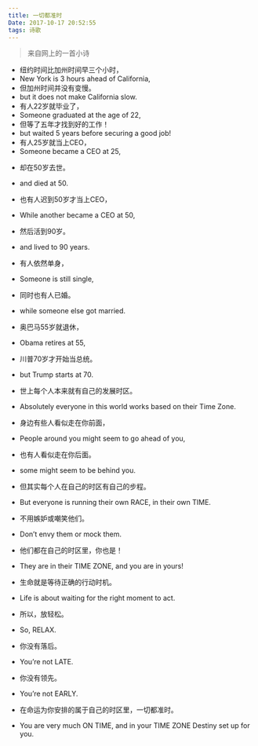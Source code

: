 ```yaml
---
title: 一切都准时
Date: 2017-10-17 20:52:55
tags: 诗歌
---
```


>来自网上的一首小诗

- 纽约时间比加州时间早三个小时，
- New York is 3 hours ahead of California,
- 但加州时间并没有变慢。
- but it does not make California slow.
- 有人22岁就毕业了，
- Someone graduated at the age of 22,
- 但等了五年才找到好的工作！
- but waited 5 years before securing a good job!
- 有人25岁就当上CEO，
- Someone became a CEO at 25,
<!-- more -->
- 却在50岁去世。
- and died at 50.
- 也有人迟到50岁才当上CEO，
- While another became a CEO at 50,
- 然后活到90岁。
- and lived to 90 years.
- 有人依然单身，
- Someone is still single,
- 同时也有人已婚。
- while someone else got married.
- 奥巴马55岁就退休，
- Obama retires at 55,
- 川普70岁才开始当总统。
- but Trump starts at 70.


- 世上每个人本来就有自己的发展时区。
- Absolutely everyone in this world works based on their Time Zone.
- 身边有些人看似走在你前面，
- People around you might seem to go ahead of you,
- 也有人看似走在你后面。
- some might seem to be behind you.
- 但其实每个人在自己的时区有自己的步程。
- But everyone is running their own RACE, in their own TIME.
- 不用嫉妒或嘲笑他们。
- Don’t envy them or mock them.
- 他们都在自己的时区里，你也是！
- They are in their TIME ZONE, and you are in yours!
- 生命就是等待正确的行动时机。
- Life is about waiting for the right moment to act.
- 所以，放轻松。
- So, RELAX.
- 你没有落后。
- You’re not LATE.
- 你没有领先。
- You’re not EARLY.
- 在命运为你安排的属于自己的时区里，一切都准时。
- You are very much ON TIME, and in your TIME ZONE Destiny set up for you.
